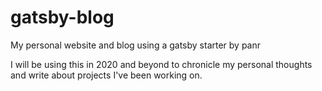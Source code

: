# gatsby-blog
My personal website and blog using a gatsby starter by panr

I will be using this in 2020 and beyond to chronicle my personal thoughts and write about projects I've been working on.

